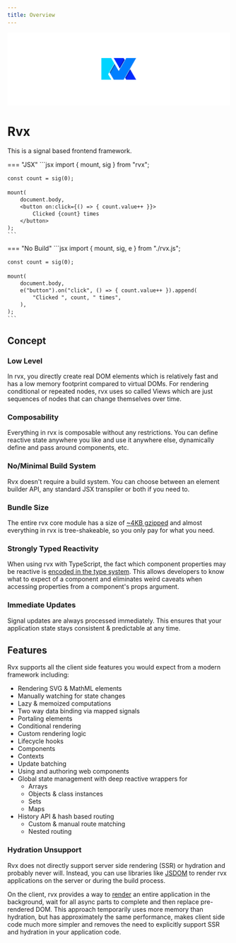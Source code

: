 ```yaml
---
title: Overview
---
```


![](./assets/banner.svg)

# Rvx
This is a signal based frontend framework.

=== "JSX"
	```jsx
	import { mount, sig } from "rvx";

	const count = sig(0);

	mount(
		document.body,
		<button on:click={() => { count.value++ }}>
			Clicked {count} times
		</button>
	);
	```

=== "No Build"
	```jsx
	import { mount, sig, e } from "./rvx.js";

	const count = sig(0);

	mount(
		document.body,
		e("button").on("click", () => { count.value++ }).append(
			"Clicked ", count, " times",
		),
	);
	```

## Concept

### Low Level
In rvx, you directly create real DOM elements which is relatively fast and has a low memory footprint compared to virtual DOMs. For rendering conditional or repeated nodes, rvx uses so called Views which are just sequences of nodes that can change themselves over time.

### Composability
Everything in rvx is composable without any restrictions. You can define reactive state anywhere you like and use it anywhere else, dynamically define and pass around components, etc.

### No/Minimal Build System
Rvx doesn't require a build system. You can choose between an element builder API, any standard JSX transpiler or both if you need to.

### Bundle Size
The entire rvx core module has a size of [~4KB gzipped](https://bundlephobia.com/package/rvx) and almost everything in rvx is tree-shakeable, so you only pay for what you need.

### Strongly Typed Reactivity
When using rvx with TypeScript, the fact which component properties may be reactive is [encoded in the type system](./reference/components.md#expressions). This allows developers to know what to expect of a component and eliminates weird caveats when accessing properties from a component's props argument.

### Immediate Updates
Signal updates are always processed immediately. This ensures that your application state stays consistent & predictable at any time.

## Features
Rvx supports all the client side features you would expect from a modern framework including:

+ Rendering SVG & MathML elements
+ Manually watching for state changes
+ Lazy & memoized computations
+ Two way data binding via mapped signals
+ Portaling elements
+ Conditional rendering
+ Custom rendering logic
+ Lifecycle hooks
+ Components
+ Contexts
+ Update batching
+ Using and authoring web components
+ Global state management with deep reactive wrappers for
	+ Arrays
	+ Objects & class instances
	+ Sets
	+ Maps
+ History API & hash based routing
	+ Custom & manual route matching
	+ Nested routing

### Hydration Unsupport
Rvx does not directly support server side rendering (SSR) or hydration and probably never will. Instead, you can use libraries like [JSDOM](https://www.npmjs.com/package/jsdom) to render rvx applications on the server or during the build process.

On the client, rvx provides a way to [render](./examples/render-to-string.md) an entire application in the background, wait for all async parts to complete and then replace pre-rendered DOM. This approach temporarily uses more memory than hydration, but has approximately the same performance, makes client side code much more simpler and removes the need to explicitly support SSR and hydration in your application code.
